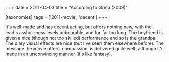+++
date = 2011-04-03
title = "According to Greta (2009)"

[taxonomies]
tags = ['2011-movie', 'decent']
+++

It\'s well-made and has decent acting, but offers nothing new, with the
lead\'s assholeness levels unbearable, and for far too long. The
boyfriend is given a nice (though not too skilled) performance and so is
the grandpa. The diary visual effects are nice (but I\'ve seen them
elsewhere before). The message the movie offers, compassion, is
delivered quite well, although it\'s made in an unconvincing manner
(it\'s like fantasy).
